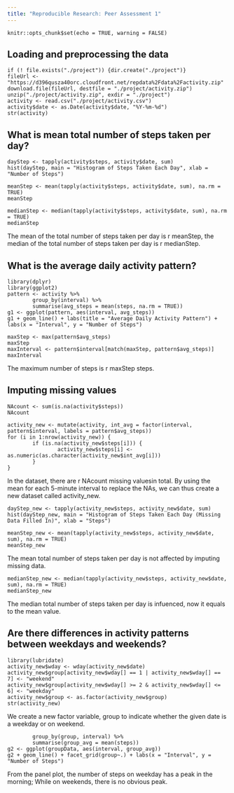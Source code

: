 ```yaml
---
title: "Reproducible Research: Peer Assessment 1"
---
```


```{r}
knitr::opts_chunk$set(echo = TRUE, warning = FALSE)
```

## Loading and preprocessing the data
```{r}
if (! file.exists("./project")) {dir.create("./project")}
fileUrl <- "https://d396qusza40orc.cloudfront.net/repdata%2Fdata%2Factivity.zip"
download.file(fileUrl, destfile = "./project/activity.zip")
unzip("./project/activity.zip", exdir = "./project")
activity <- read.csv("./project/activity.csv")
activity$date <- as.Date(activity$date, "%Y-%m-%d")
str(activity)
```

## What is mean total number of steps taken per day?
```{r}
dayStep <- tapply(activity$steps, activity$date, sum)
hist(dayStep, main = "Histogram of Steps Taken Each Day", xlab = "Number of Steps")
```

```{r}
meanStep <- mean(tapply(activity$steps, activity$date, sum), na.rm = TRUE)
meanStep
```

```{r}
medianStep <- median(tapply(activity$steps, activity$date, sum), na.rm = TRUE)
medianStep
```

The mean of the total number of steps taken per day is r meanStep, the median of the total number of steps taken per day is r medianStep.

## What is the average daily activity pattern?
```{r}
library(dplyr)
library(ggplot2)
pattern <- activity %>%
        group_by(interval) %>%
        summarise(avg_steps = mean(steps, na.rm = TRUE))
g1 <- ggplot(pattern, aes(interval, avg_steps))
g1 + geom_line() + labs(title = "Average Daily Activity Pattern") + labs(x = "Interval", y = "Number of Steps")
```

```{r}
maxStep <- max(pattern$avg_steps)
maxStep
maxInterval <- pattern$interval[match(maxStep, pattern$avg_steps)]
maxInterval
```
The maximum number of steps is r maxStep steps.

## Imputing missing values
```{r}
NAcount <- sum(is.na(activity$steps))
NAcount
```

```{r}
activity_new <- mutate(activity, int_avg = factor(interval, pattern$interval, labels = pattern$avg_steps))
for (i in 1:nrow(activity_new)) {
        if (is.na(activity_new$steps[i])) {
                activity_new$steps[i] <- as.numeric(as.character(activity_new$int_avg[i]))
        }
}
```

In the dataset, there are r NAcount missing valuesin total. By using the mean for each 5-minute interval to replace the NAs, we can thus create a new dataset called activity_new.

```{r}
dayStep_new <- tapply(activity_new$steps, activity_new$date, sum)
hist(dayStep_new, main = "Histogram of Steps Taken Each Day (Missing Data Filled In)", xlab = "Steps")
```

```{r}
meanStep_new <- mean(tapply(activity_new$steps, activity_new$date, sum), na.rm = TRUE)
meanStep_new
```

The mean total number of steps taken per day is not affected by imputing missing data.

```{r}
medianStep_new <- median(tapply(activity_new$steps, activity_new$date, sum), na.rm = TRUE)
medianStep_new
```

The median total number of steps taken per day is infuenced, now it equals to the mean value. 


## Are there differences in activity patterns between weekdays and weekends?
```{r}
library(lubridate)
activity_new$wday <- wday(activity_new$date)
activity_new$group[activity_new$wday[] == 1 | activity_new$wday[] == 7] <- "weekend"
activity_new$group[activity_new$wday[] >= 2 & activity_new$wday[] <= 6] <- "weekday"
activity_new$group <- as.factor(activity_new$group)
str(activity_new)
```

We create a new factor variable, group to indicate whether the given date is a weekday or on weekend.

```{r}
        group_by(group, interval) %>%
        summarise(group_avg = mean(steps))
g2 <- ggplot(groupData, aes(interval, group_avg))
g2 + geom_line() + facet_grid(group~.) + labs(x = "Interval", y = "Number of Steps")
```

From the panel plot, the number of steps on weekday has a peak in the morning; While on weekends, there is no obvious peak.
